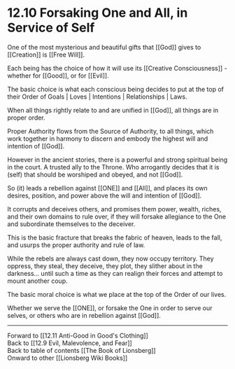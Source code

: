 # 12.10 Forsaking One and All, in Service of Self

One of the most mysterious and beautiful gifts that [[God]] gives to [[Creation]] is [[Free Will]]. 

Each being has the choice of how it will use its [[Creative Consciousness]] - whether for [[Good]], or for [[Evil]]. 

The basic choice is what each conscious being decides to put at the top of their Order of Goals | Loves | Intentions | Relationships | Laws.

When all things rightly relate to and are unified in [[God]], all things are in proper order.

Proper Authority flows from the Source of Authority, to all things, which work together in harmony to discern and embody the highest will and intention of [[God]].

However in the ancient stories, there is a powerful and strong spiritual being in the court. A trusted ally to the Throne. Who arrogantly decides that it is (self) that should be worshiped and obeyed, and not [[God]].

So (it) leads a rebellion against [[ONE]] and [[All]], and places its own desires, position, and power above the will and intention of [[God]].

It corrupts and deceives others, and promises them power, wealth, riches, and their own domains to rule over, if they will forsake allegiance to the One and subordinate themselves to the deceiver.

This is the basic fracture that breaks the fabric of heaven, leads to the fall, and usurps the proper authority and rule of law. 

While the rebels are always cast down, they now occupy territory. They oppress, they steal, they deceive, they plot, they slither about in the darkness… until such a time as they can realign their forces and attempt to mount another coup.

The basic moral choice is what we place at the top of the Order of our lives.

Whether we serve the [[ONE]], or forsake the One in order to serve our selves, or others who are in rebellion against [[God]].

___

Forward to [[12.11 Anti-Good in Good's Clothing]]  
Back to [[12.9 Evil, Malevolence, and Fear]]  
Back to table of contents [[The Book of Lionsberg]]  
Onward to other [[Lionsberg Wiki Books]]  
